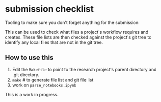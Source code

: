 # submission checklist
Tooling to make sure you don't forget anything for the submission


This can be used to check what files a project's workflow requires and creates.
These file lists are then checked against the project's git tree to identify any
local files that are not in the git tree.

## How to use this

1. Edit the `Makefile` to point to the research project's parent directory and .git directory.
2. `make`  # to generate file list and git file list
3. work on `parse_notebooks.ipynb`


This is a work in progress.
